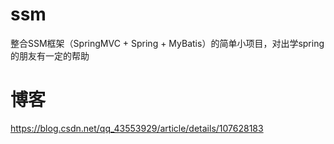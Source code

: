 # ssm
整合SSM框架（SpringMVC + Spring + MyBatis）的简单小项目，对出学spring的朋友有一定的帮助
# 博客
https://blog.csdn.net/qq_43553929/article/details/107628183
